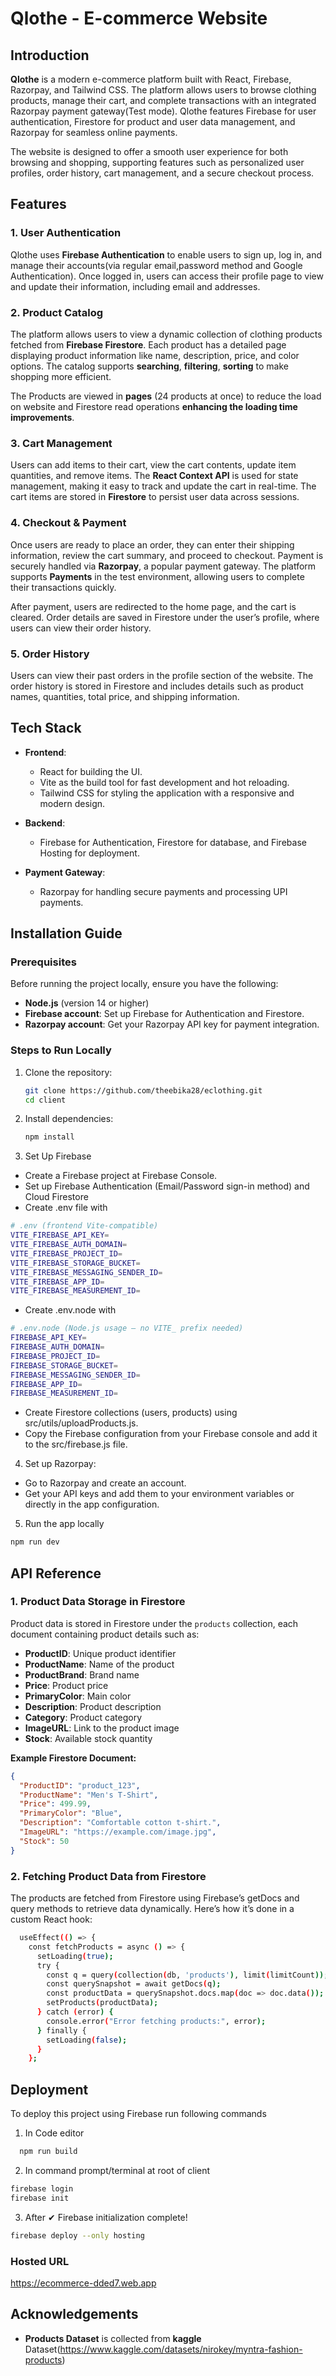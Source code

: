 # Qlothe - E-commerce Website

## Introduction
**Qlothe** is a modern e-commerce platform built with React, Firebase, Razorpay, and Tailwind CSS. The platform allows users to browse clothing products, manage their cart, and complete transactions with an integrated Razorpay payment gateway(Test mode). Qlothe features Firebase for user authentication, Firestore for product and user data management, and Razorpay for seamless online payments.

The website is designed to offer a smooth user experience for both browsing and shopping, supporting features such as personalized user profiles, order history, cart management, and a secure checkout process.

## Features

### 1. **User Authentication**
Qlothe uses **Firebase Authentication** to enable users to sign up, log in, and manage their accounts(via regular email,password method and Google Authentication). Once logged in, users can access their profile page to view and update their information, including email and addresses.

### 2. **Product Catalog**
The platform allows users to view a dynamic collection of clothing products fetched from **Firebase Firestore**. Each product has a detailed page displaying product information like name, description, price, and color options. The catalog supports **searching**, **filtering**, **sorting** to make shopping more efficient.

The Products are viewed in **pages** (24 products at once) to reduce the load on website and Firestore read operations **enhancing the loading time improvements**.

### 3. **Cart Management**
Users can add items to their cart, view the cart contents, update item quantities, and remove items. The **React Context API** is used for state management, making it easy to track and update the cart in real-time. The cart items are stored in **Firestore** to persist user data across sessions.

### 4. **Checkout & Payment**
Once users are ready to place an order, they can enter their shipping information, review the cart summary, and proceed to checkout. Payment is securely handled via **Razorpay**, a popular payment gateway. The platform supports **Payments** in the test environment, allowing users to complete their transactions quickly. 

After payment, users are redirected to the home page, and the cart is cleared. Order details are saved in Firestore under the user’s profile, where users can view their order history.

### 5. **Order History**
Users can view their past orders in the profile section of the website. The order history is stored in Firestore and includes details such as product names, quantities, total price, and shipping information.

## Tech Stack

- **Frontend**: 
  - React for building the UI.
  - Vite as the build tool for fast development and hot reloading.
  - Tailwind CSS for styling the application with a responsive and modern design.
  
- **Backend**: 
  - Firebase for Authentication, Firestore for database, and Firebase Hosting for deployment.
  
- **Payment Gateway**: 
  - Razorpay for handling secure payments and processing UPI payments.

## Installation Guide

### Prerequisites

Before running the project locally, ensure you have the following:

- **Node.js** (version 14 or higher)
- **Firebase account**: Set up Firebase for Authentication and Firestore.
- **Razorpay account**: Get your Razorpay API key for payment integration.

### Steps to Run Locally

1. Clone the repository:
   ```bash
   git clone https://github.com/theebika28/eclothing.git
   cd client
   ```
2. Install dependencies:
    ```bash
    npm install
    ```
3. Set Up Firebase

- Create a Firebase project at Firebase Console.
- Set up Firebase Authentication (Email/Password sign-in method) and Cloud Firestore
- Create .env file with
```bash
# .env (frontend Vite-compatible)
VITE_FIREBASE_API_KEY=
VITE_FIREBASE_AUTH_DOMAIN=
VITE_FIREBASE_PROJECT_ID=
VITE_FIREBASE_STORAGE_BUCKET=
VITE_FIREBASE_MESSAGING_SENDER_ID=
VITE_FIREBASE_APP_ID=
VITE_FIREBASE_MEASUREMENT_ID=
```
- Create .env.node with
```bash
# .env.node (Node.js usage — no VITE_ prefix needed)
FIREBASE_API_KEY=
FIREBASE_AUTH_DOMAIN=
FIREBASE_PROJECT_ID=
FIREBASE_STORAGE_BUCKET=
FIREBASE_MESSAGING_SENDER_ID=
FIREBASE_APP_ID=
FIREBASE_MEASUREMENT_ID=
```
- Create Firestore collections (users, products) using src/utils/uploadProducts.js.
- Copy the Firebase configuration from your Firebase console and add it to the src/firebase.js file.

4. Set up Razorpay:

- Go to Razorpay and create an account.
- Get your API keys and add them to your environment variables or directly in the app configuration.

5. Run the app locally
```bash
npm run dev
```

## API Reference

### 1. Product Data Storage in Firestore

Product data is stored in Firestore under the `products` collection, each document containing product details such as:

- **ProductID**: Unique product identifier
- **ProductName**: Name of the product
- **ProductBrand**: Brand name
- **Price**: Product price
- **PrimaryColor**: Main color
- **Description**: Product description
- **Category**: Product category
- **ImageURL**: Link to the product image
- **Stock**: Available stock quantity

**Example Firestore Document:**
```json
{
  "ProductID": "product_123",
  "ProductName": "Men's T-Shirt",
  "Price": 499.99,
  "PrimaryColor": "Blue",
  "Description": "Comfortable cotton t-shirt.",
  "ImageURL": "https://example.com/image.jpg",
  "Stock": 50
}
```

### 2. Fetching Product Data from Firestore

The products are fetched from Firestore using Firebase’s getDocs and query methods to retrieve data dynamically. Here’s how it’s done in a custom React hook:
```bash
  useEffect(() => {
    const fetchProducts = async () => {
      setLoading(true);
      try {
        const q = query(collection(db, 'products'), limit(limitCount));
        const querySnapshot = await getDocs(q);
        const productData = querySnapshot.docs.map(doc => doc.data());
        setProducts(productData);
      } catch (error) {
        console.error("Error fetching products:", error);
      } finally {
        setLoading(false);
      }
    };
   ```
   

## Deployment

To deploy this project using Firebase run following commands 

1. In Code editor
```bash
  npm run build
```
2. In command prompt/terminal at root of client

```bash
firebase login
firebase init
```
3. After ✔  Firebase initialization complete!
```bash
firebase deploy --only hosting
```
### Hosted URL
https://ecommerce-dded7.web.app
## Acknowledgements

 - **Products Dataset** is collected from **kaggle** Dataset(https://www.kaggle.com/datasets/nirokey/myntra-fashion-products)
